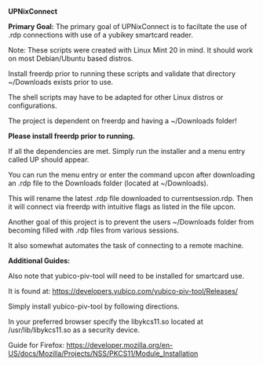 **UPNixConnect**


**Primary Goal:**
The primary goal of UPNixConnect is to faciltate the use of .rdp connections with use of a yubikey smartcard reader.

Note: These scripts were created with Linux Mint 20 in mind. It should work on most Debian/Ubuntu based distros.

Install freerdp prior to running these scripts and validate that directory ~/Downloads exists prior to use.

The shell scripts may have to be adapted for other Linux distros or configurations.

The project is dependent on freerdp and having a ~/Downloads folder!

**Please install freerdp prior to running.**

If all the dependencies are met. Simply run the installer and a menu entry called UP should appear.

You can run the menu entry or enter the command upcon after downloading an .rdp file to the Downloads folder
(located at ~/Downloads).

This will rename the latest .rdp file downloaded to currentsession.rdp. Then it will connect via freerdp with intuitive flags as listed in the file upcon.

Another goal of this project is to prevent the users ~/Downloads folder from becoming filled with .rdp files from various sessions.

It also somewhat automates the task of connecting to a remote machine.

**Additional Guides:**

Also note that yubico-piv-tool will need to be installed for smartcard use.

It is found at: https://developers.yubico.com/yubico-piv-tool/Releases/

Simply install yubico-piv-tool by following directions.

In your preferred browser specify the libykcs11.so located at /usr/lib/libykcs11.so as a security device.

Guide for Firefox: https://developer.mozilla.org/en-US/docs/Mozilla/Projects/NSS/PKCS11/Module_Installation
